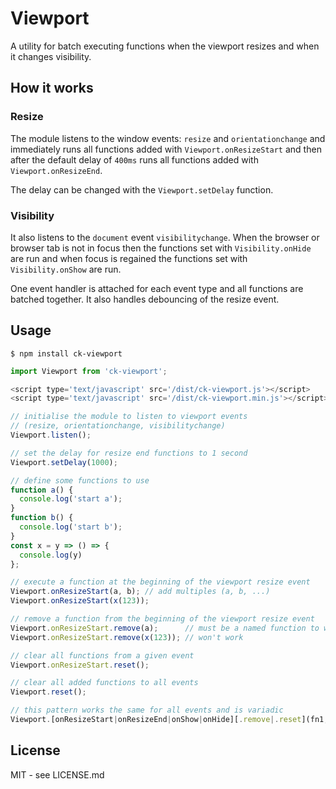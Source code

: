 # Viewport

A utility for batch executing functions when the viewport resizes and when it changes visibility.

## How it works

### Resize 

The module listens to the window events: ```resize``` and ```orientationchange``` and immediately runs all functions added with ```Viewport.onResizeStart``` and then after the default delay of ```400ms``` runs all functions added with ```Viewport.onResizeEnd```. 

The delay can be changed with the ```Viewport.setDelay``` function.

### Visibility

It also listens to the ```document``` event ```visibilitychange```. When the browser or browser tab is not in focus then the functions set with ```Visibility.onHide``` are run and when focus is regained the functions set with ```Visibility.onShow``` are run.

One event handler is attached for each event type and all functions are batched together. It also handles debouncing of the resize event.

## Usage

```
$ npm install ck-viewport
```

```javascript
import Viewport from 'ck-viewport';
```

```javascript
<script type='text/javascript' src='/dist/ck-viewport.js'></script>
<script type='text/javascript' src='/dist/ck-viewport.min.js'></script>
```

```javascript
// initialise the module to listen to viewport events
// (resize, orientationchange, visibilitychange)
Viewport.listen();

// set the delay for resize end functions to 1 second
Viewport.setDelay(1000);

// define some functions to use
function a() {
  console.log('start a');
}
function b() {
  console.log('start b');
}
const x = y => () => {
  console.log(y)
};

// execute a function at the beginning of the viewport resize event
Viewport.onResizeStart(a, b); // add multiples (a, b, ...)
Viewport.onResizeStart(x(123));

// remove a function from the beginning of the viewport resize event
Viewport.onResizeStart.remove(a);      // must be a named function to work
Viewport.onResizeStart.remove(x(123)); // won't work

// clear all functions from a given event
Viewport.onResizeStart.reset();

// clear all added functions to all events
Viewport.reset();

// this pattern works the same for all events and is variadic
Viewport.[onResizeStart|onResizeEnd|onShow|onHide][.remove|.reset](fn1, fn2, ...)
```

## License

MIT - see LICENSE.md
